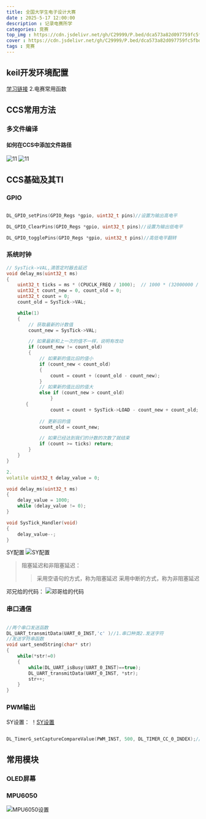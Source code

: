 ```yaml
---
title: 全国大学生电子设计大赛
date : 2025-5-17 12:00:00
description : 记录电赛所学
categories: 竞赛
top_img : https://cdn.jsdelivr.net/gh/C29999/P.bed/dca573a82d097759fc5fbd777dc002ac.png
cover : https://cdn.jsdelivr.net/gh/C29999/P.bed/dca573a82d097759fc5fbd777dc002ac.png
tags : 竞赛
---
```



## keil开发环境配置

[学习链接](https://blog.csdn.net/uncle_xiaoli/article/details/132657548)
2.电赛常用函数

## CCS常用方法

### 多文件编译

#### 如何在CCS中添加文件路径

 ![11](https://cdn.jsdelivr.net/gh/C29999/P.bed/aa9c4aec8a2142964b123d1bbe953146.png)
 ![11](https://cdn.jsdelivr.net/gh/C29999/P.bed/ea045ddfcd3a0f11ce89a2d25f0a9054.png)

## CCS基础及其TI

### GPIO

``` C++

DL_GPIO_setPins(GPIO_Regs *gpio, uint32_t pins)//设置为输出高电平

DL_GPIO_ClearPins(GPIO_Regs *gpio, uint32_t pins)//设置为输出低电平

DL_GPIO_togglePins(GPIO_Regs *gpio, uint32_t pins)//高低电平翻转
```

### 系统时钟

``` C++
// SysTick->VAL,滴答定时器去延迟
void delay_ms(uint32_t ms)
{
    uint32_t ticks = ms * (CPUCLK_FREQ / 1000);  // 1000 * (32000000 / 1000) = 32,000,000
    uint32_t count_new = 0, count_old = 0;
    uint32_t count = 0;
    count_old = SysTick->VAL;

    while(1)
    {
        // 获取最新的计数值
        count_new = SysTick->VAL;

        // 如果最新和上一次的值不一样，说明有改动
        if (count_new != count_old)
        {
            // 如果新的值比旧的值小
            if (count_new < count_old)
            {
                count = count + (count_old - count_new);
            }
            // 如果新的值比旧的值大
            else if (count_new > count_old)
                }
       {
                count = count + SysTick->LOAD - count_new + count_old;
 
            // 更新旧的值
            count_old = count_new;

            // 如果已经达到我们的计数的次数了就结束
            if (count >= ticks) return;
        }
    }
}

2.
volatile uint32_t delay_value = 0;

void delay_ms(uint32_t ms)
{
    delay_value = 1000;
    while (delay_value != 0);
}

void SysTick_Handler(void)
{
    delay_value--;
}

```

SY配置
  ![SY配置](https://cdn.jsdelivr.net/gh/C29999/P.bed/d2747bf5210ce56e12bce4f7f26a14c4.png)
>阻塞延迟和非阻塞延迟：
>>采用空语句的方式，称为阻塞延迟
>>采用中断的方式，称为非阻塞延迟

邓兄给的代码：
    ![邓哥给的代码](https://cdn.jsdelivr.net/gh/C29999/P.bed/8b591758c9b6a74ad245d99ed979ee62.png)

### 串口通信

```  C++

//两个串口发送函数
DL_UART_transmitData(UART_0_INST,'c' )//1.串口种类2.发送字符
//发送字符串函数
void uart_sendString(char* str)
{
    while(*str!=0)
    {
        while(DL_UART_isBusy(UART_0_INST)==true);
        DL_UART_transmitData(UART_0_INST, *str);
        str++;
    }
}
```

### PWM输出

SY设置：
 ！[SY设置](https://cdn.jsdelivr.net/gh/C29999/P.bed/7380c6c57ba7792a38739541943cfd1f.png)

 ``` C++

 DL_TimerG_setCaptureCompareValue(PWM_INST, 500, DL_TIMER_CC_0_INDEX);//用于设置PWM占空比输出
 ```

## 常用模块

### OLED屏幕

### MPU6050

   ![MPU6050设置](https://cdn.jsdelivr.net/gh/C29999/P.bed/33367c8c92c91acc57c7c8cdb83a8ad2.png)
